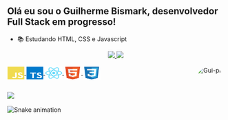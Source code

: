 ## Olá eu sou o Guilherme Bismark, desenvolvedor Full Stack em progresso!

- 📚 Estudando HTML, CSS e Javascript

<div align="center">
  <a href="https://github.com/guilherme-bismark">
  <img height="180em" src="https://github-readme-stats.vercel.app/api?username=guilherme-bismark&show_icons=true&theme=dark&include_all_commits=true&    count_private=true"/>
  <img height="180em" src="https://github-readme-stats.vercel.app/api/top-langs/?username=guilherme-bismark&layout=compact&langs_count=7&theme=dark"/>
</div>
  
<div style="display: inline_block"><br>
  <img align="center" alt="Gui-Js" height="30" width="40" src="https://raw.githubusercontent.com/devicons/devicon/master/icons/javascript/javascript-plain.svg">
  <img align="center" alt="Gui-Ts" height="30" width="40" src="https://raw.githubusercontent.com/devicons/devicon/master/icons/typescript/typescript-plain.svg">
  <img align="center" alt="Gui-React" height="30" width="40" src="https://raw.githubusercontent.com/devicons/devicon/master/icons/react/react-original.svg">
  <img align="center" alt="Gui-HTML" height="30" width="40" src="https://raw.githubusercontent.com/devicons/devicon/master/icons/html5/html5-original.svg">
  <img align="center" alt="Gui-CSS" height="30" width="40" src="https://raw.githubusercontent.com/devicons/devicon/master/icons/css3/css3-original.svg">
  <img align="right" alt="Gui-pic" height="150" style="border-radius:50px;" src="">
  
  ##
  
</div>
  
<div>
 
  <a href="https://www.linkedin.com/in/guilherme-bismark-78792116a/" target="_blank"><img src="https://img.shields.io/badge/-LinkedIn-%230077B5?style=for-the-badge&logo=linkedin&logoColor=white" target="_blank"></a> 
 
  ![Snake animation](https://github.com/guilherme-bismark/guilherme-bismark/blob/output/github-contribution-grid-snake.svg)
 
</div>
